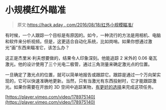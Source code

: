 # 小规模红外瞄准

> 原文:[https://hack aday . com/2016/08/18/红外小规模瞄准/](https://hackaday.com/2016/08/18/infrared-targeting-on-a-small-scale/)

有时候，一个人跟踪一个目标是有原因的。如今，一种流行的方法是用相机、电脑和软件来分析视频。但是，这更适合自动化系统，比如岗哨。如果你想通过激光“画”东西来瞄准它，该怎么办？

这正是杰里米·利夫想要做的，结果令人印象深刻。他能追踪 2 米外的 0.06 毫瓦激光。他的设计使用了三个光电二极管，通过三角测量来确定激光点的位置。

一旦确定了激光点的位置，就可以简单地报告或跟踪它。跟踪是通过一个万向架实现的，它可以快速准确地更新。当然，只有当激光有东西投射时，它才能跟踪激光。如果你需要在开放的 3D 空间中追踪某物，[有更好的选择](https://hackaday.com/2016/04/02/insanely-quick-3d-tracking-with-1-camera/)来完成这项任务。

[https://player.vimeo.com/video/178975140](https://player.vimeo.com/video/178975140)